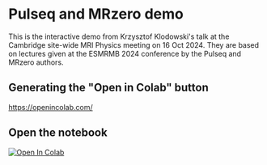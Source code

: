 # Pulseq and MRzero demo

This is the interactive demo from Krzysztof Klodowski's talk at the Cambridge site-wide MRI Physics meeting on 16 Oct 2024. They are based on lectures given at the ESMRMB 2024 conference by the Pulseq and MRzero authors.


## Generating the "Open in Colab" button
<https://openincolab.com/>

## Open the notebook
<a target="_blank" href="https://colab.research.google.com/github/ctr/pulseq_mrzero_demo/blob/main/Pulseq_MRZero_demo.ipynb">
  <img src="https://colab.research.google.com/assets/colab-badge.svg" alt="Open In Colab"/>
</a>

